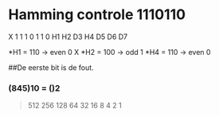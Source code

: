 # Hamming controle 1110110
X
1	1	1	0	1	1	0
H1	H2	D3	H4	D5	D6	D7

*H1 = 110 -> even 0 X
*H2 = 100 -> odd 1 
*H4 = 110 -> even 0

##De eerste bit is de fout.

### (845)10 = ()2 
> 512 256 128 64 32 16 8 4 2 1
